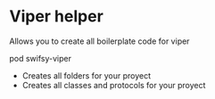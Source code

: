 # Viper helper

Allows you to create all boilerplate code for viper

pod swifsy-viper <module>
  
- Creates all folders for your proyect
- Creates all classes and protocols for your proyect

